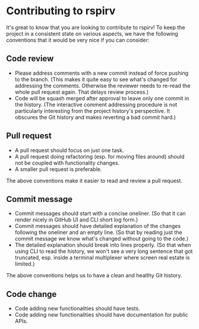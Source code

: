 # Contributing to rspirv

It's great to know that you are looking to contribute to rspirv! To keep the
project in a consistent state on various aspects, we have the following
conventions that it would be very nice if you can consider:

## Code review

* Please address comments with a new commit instead of force pushing to
  the branch. (This makes it quite easy to see what's changed for addressing
  the comments. Otherwise the reviewer needs to re-read the whole pull request
  again. That delays review process.)
* Code will be squash merged after approval to leave only one commit in the
  history. (The interactive comment addressing procedure is not particularly
  interesting from the project history's perspective. It obscures the Git
  history and makes reverting a bad commit hard.)

## Pull request

* A pull request should focus on just one task.
* A pull request doing refactoring (esp. for moving files around) should not
  be coupled with functionality changes.
* A smaller pull request is preferable.

The above conventions make it easier to read and review a pull request.

## Commit message

* Commit messages should start with a concise oneliner. (So that it can
  render nicely in GitHub UI and CLI short log form.)
* Commit messages should have detailed explanation of the changes following
  the oneliner and an empty line. (So that by reading just the commit message
  we know what's changed without going to the code.)
* The detailed explanation should break into lines properly. (So that when
  using CLI to read the history, we won't see a very long sentence that
  got truncated, esp. inside a terminal multiplexer where screen real estate
  is limited.)

The above conventions helps us to have a clean and healthy Git history.

## Code change

* Code adding new functionalities should have tests.
* Code adding new functionalities should have documentation for public APIs.
